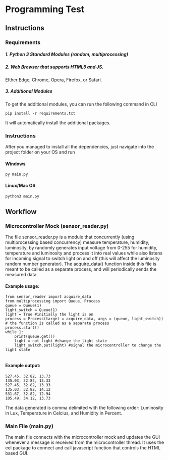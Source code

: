 # Programming Test 
## Instructions
### Requirements
##### 1. Python 3 Standard Modules (random, multiprocessing)
##### 2. Web Browser that supports HTML5 and JS. 
EIther Edge, Chrome, Opera, Firefox, or Safari. 
##### 3. Additional Modules
To get the additional modules, you can run the following command in CLI
```
pip install -r requirements.txt
```
It will automatically install the additional packages.  

### Instructions
After you managed to install all the dependencies, just navigate into the project folder on your OS and run
#### Windows
```
py main.py 
```
#### Linux/Mac OS
```
python3 main.py
```

## Workflow
### Microcontroller Mock (sensor_reader.py)
The file sensor_reader.py is a module that concurrently (using multiprocessing based concurrency) measure temperature, humidity, luminosity, by randomly generates input voltage from 0-255 for humidity, temperature and luminosity and process it into real values while also listens for incoming signal to switch light on and off (this will affect the luminosity random number generator). The acquire_data() function inside this file is meant to be called as a separate process, and will periodically sends the measured data.  
#### Example usage:
```
from sensor_reader import acquire_data
from multiprocessing import Queue, Process
queue = Queue(1)
light_switch = Queue(1)
light = True #initially the light is on
process = Process(target = acquire_data, args = (queue, light_switch)) # the function is called as a separate process
process.start()
while 1:
    print(queue.get())  
    light = not light #change the light state
    light_switch.put(light) #signal the microcontroller to change the light state
    
```
#### Example output:
```
527.45, 32.82, 13.73
135.03, 32.82, 13.33
527.45, 32.82, 13.33
135.03, 32.82, 14.12
531.67, 32.82, 12.94
105.49, 34.12, 13.73
```
The data generated is comma delimited with the following order: Luminosity in Lux, Temperature in Celcius, and Humidity in Percent. 

### Main File (main.py)
The main file connects with the microcontroller mock and updates the GUI whenever a message is received from the microcontroller thread. It uses the eel package to connect and call javascript function that controls the HTML based GUI.  

